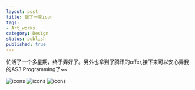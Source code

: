 ```yaml
---
layout: post
title: 做了一套icon
tags:
- Art_works
category: Design
status: publish
published: true
---
```

<p>忙活了一个多星期，终于弄好了。另外也拿到了腾讯的offer,接下来可以安心弄我的AS3 Programming了~~</p>
<img src="http://pic.yupoo.com/jacobz/Byj2MmJF/medish.jpg" alt="icons" />
<!--more-->
<img src="http://pic.yupoo.com/jacobz/Byj2OJXk/rO13N.jpg" alt="icons" />
<img src="http://pic.yupoo.com/jacobz/Byj2OIwA/9CMy7.png" alt="icons" />
<img src="http://pic.yupoo.com/jacobz/Byj2Nuw3/medish.jpg" alt="" />
